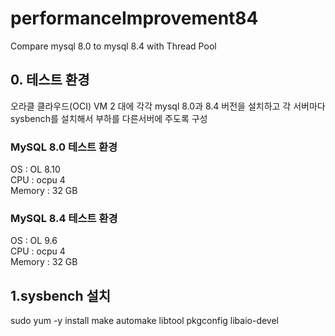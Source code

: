# performanceImprovement84
Compare mysql 8.0 to mysql 8.4 with Thread Pool

## 0. 테스트 환경
오라클 클라우드(OCI) VM 2 대에 각각 mysql 8.0과 8.4 버전을 설치하고 각 서버마다 sysbench를 설치해서 부하를 다른서버에 주도록 구성

### MySQL 8.0 테스트 환경  
OS : OL 8.10  
CPU : ocpu 4   
Memory : 32 GB  
### MySQL 8.4 테스트 환경
OS : OL 9.6  
CPU : ocpu 4   
Memory : 32 GB  


## 1.sysbench 설치

sudo yum -y install make automake libtool pkgconfig libaio-devel

  
